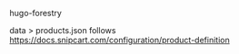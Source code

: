 hugo-forestry

data > products.json follows https://docs.snipcart.com/configuration/product-definition
